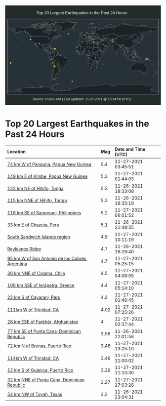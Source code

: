 ![Map](./map.png)

# Top 20 Largest Earthquakes in the Past 24 Hours

| Location | Mag | Date and Time (UTC) |
|:---|:---|:---|
| [74 km W of Panguna, Papua New Guinea](https://earthquake.usgs.gov/earthquakes/eventpage/us7000fxe4) | 5.4 | 11-27-2021 03:45:51 |
| [149 km E of Kimbe, Papua New Guinea](https://earthquake.usgs.gov/earthquakes/eventpage/us7000fxdh) | 5.3 | 11-27-2021 01:44:03 |
| [125 km NE of Hihifo, Tonga](https://earthquake.usgs.gov/earthquakes/eventpage/us7000fxb8) | 5.3 | 11-26-2021 18:33:08 |
| [115 km NNE of Hihifo, Tonga](https://earthquake.usgs.gov/earthquakes/eventpage/us7000fxbg) | 5.3 | 11-26-2021 18:35:19 |
| [116 km SE of Sarangani, Philippines](https://earthquake.usgs.gov/earthquakes/eventpage/us7000fxf8) | 5.2 | 11-27-2021 06:01:52 |
| [33 km E of Chazuta, Peru](https://earthquake.usgs.gov/earthquakes/eventpage/us7000fxc8) | 5.1 | 11-26-2021 21:48:35 |
| [South Sandwich Islands region](https://earthquake.usgs.gov/earthquakes/eventpage/us7000fxgp) | 4.9 | 11-27-2021 10:11:19 |
| [Reykjanes Ridge](https://earthquake.usgs.gov/earthquakes/eventpage/us7000fxbp) | 4.7 | 11-26-2021 19:29:40 |
| [95 km W of San Antonio de los Cobres, Argentina](https://earthquake.usgs.gov/earthquakes/eventpage/us7000fxev) | 4.7 | 11-27-2021 05:25:15 |
| [30 km NNE of Calama, Chile](https://earthquake.usgs.gov/earthquakes/eventpage/us7000fxea) | 4.5 | 11-27-2021 04:06:05 |
| [108 km SSE of Ierápetra, Greece](https://earthquake.usgs.gov/earthquakes/eventpage/us7000fxep) | 4.4 | 11-27-2021 05:14:10 |
| [22 km S of Cayarani, Peru](https://earthquake.usgs.gov/earthquakes/eventpage/us7000fxdg) | 4.2 | 11-27-2021 01:46:45 |
| [111km W of Trinidad, CA](https://earthquake.usgs.gov/earthquakes/eventpage/nc73658540) | 4.02 | 11-27-2021 07:35:26 |
| [28 km ESE of Farkhār, Afghanistan](https://earthquake.usgs.gov/earthquakes/eventpage/us7000fxdp) | 4 | 11-27-2021 02:37:44 |
| [77 km SE of Punta Cana, Dominican Republic](https://earthquake.usgs.gov/earthquakes/eventpage/pr2021330012) | 3.56 | 11-26-2021 22:01:58 |
| [72 km N of Brenas, Puerto Rico](https://earthquake.usgs.gov/earthquakes/eventpage/pr2021331004) | 3.48 | 11-27-2021 13:25:10 |
| [114km W of Trinidad, CA](https://earthquake.usgs.gov/earthquakes/eventpage/nc73658620) | 3.46 | 11-27-2021 11:00:02 |
| [12 km S of Guánica, Puerto Rico](https://earthquake.usgs.gov/earthquakes/eventpage/pr2021331002) | 3.29 | 11-27-2021 11:10:30 |
| [32 km NNE of Punta Cana, Dominican Republic](https://earthquake.usgs.gov/earthquakes/eventpage/pr2021331005) | 3.27 | 11-27-2021 17:03:28 |
| [54 km NW of Toyah, Texas](https://earthquake.usgs.gov/earthquakes/eventpage/tx2021xewe) | 3.2 | 11-26-2021 23:04:31 |
